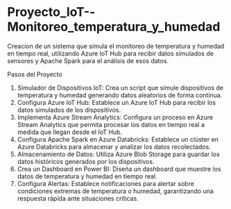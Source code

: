 # Proyecto_IoT--Monitoreo_temperatura_y_humedad
Creacion de un sistema que simula el monitoreo de temperatura y humedad en tiempo real, utilizando Azure IoT Hub para recibir datos simulados de sensores y Apache Spark para el análisis de esos datos.

Pasos del Proyecto
1. Simulador de Dispositivos IoT: Crea un script que simule dispositivos de temperatura y humedad generando datos aleatorios de forma continua.
2. Configura Azure IoT Hub: Establece un Azure IoT Hub para recibir los datos simulados de los dispositivos.
3. Implementa Azure Stream Analytics: Configura un proceso en Azure Stream Analytics que permita procesar los datos en tiempo real a medida que llegan desde el IoT Hub.
4. Configura Apache Spark en Azure Databricks: Establece un clúster en Azure Databricks para almacenar y analizar los datos recolectados.
5. Almacenamiento de Datos: Utiliza Azure Blob Storage para guardar los datos históricos generados por los dispositivos.
6. Crea un Dashboard en Power BI: Diseña un dashboard que muestre los datos de temperatura y humedad en tiempo real.
7. Configura Alertas: Establece notificaciones para alertar sobre condiciones extremas de temperatura o humedad, garantizando una respuesta rápida ante situaciones críticas.
